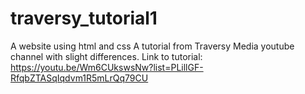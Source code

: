 # traversy_tutorial1
A website using html and css 
A tutorial from Traversy Media youtube channel with slight differences. 
Link to tutorial: https://youtu.be/Wm6CUkswsNw?list=PLillGF-RfqbZTASqIqdvm1R5mLrQq79CU
